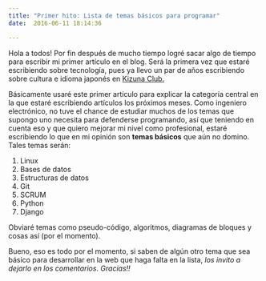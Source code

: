 ```yaml
---
title: "Primer hito: Lista de temas básicos para programar"
date:  2016-06-11 18:14:36

---
```


Hola a todos! Por fin después de mucho tiempo logré sacar algo de tiempo para escribir mi primer artículo en el blog. Será la primera vez que estaré escribiendo sobre tecnología, pues ya llevo un par de años escribiendo sobre cultura e idioma japonés en 
[Kizuna Club.](http://kizunaclub.com/)

Básicamente usaré este primer artículo para explicar la categoría central en la que estaré escribiendo artículos los próximos meses. Como ingeniero electrónico, no tuve el chance de estudiar muchos de los temas que supongo uno necesita para defenderse programando, así que teniendo en cuenta eso y que quiero mejorar mi nivel como profesional, estaré escribiendo lo que en mi opinión son **temas básicos** que aún no domino. Tales temas serán:

1. Linux
2. Bases de datos
3. Estructuras de datos
4. Git
5. SCRUM
6. Python
7. Django

Obviaré temas como pseudo-código, algoritmos, diagramas de bloques y cosas así (por el momento). 

Bueno, eso es todo por el momento, si saben de algún otro tema que sea básico para desarrollar en la web que haga falta en la lista, *los invito a dejarlo en los comentarios. Gracias!!*